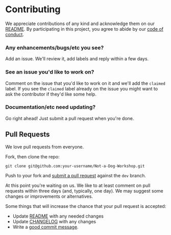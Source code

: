 # Contributing

We appreciate contributions of any kind and acknowledge them on our [README][readme].  By participating 
in this project, you agree to abide by our [code of conduct](CODE_OF_CONDUCT.md).

### Any enhancements/bugs/etc you see?

Add an issue.  We'll review it, add labels and reply within a few days.

### See an issue you'd like to work on?

Comment on the issue that you'd like to work on it 
and we'll add the `claimed` label.  If you see the `claimed` label already on the issue you 
might want to ask the contributor if they'd like some help.

### Documentation/etc need updating?

Go right ahead!  Just submit a pull request when you're done.


## Pull Requests

We love pull requests from everyone. 

Fork, then clone the repo:

    git clone git@github.com:your-username/Not-a-Dog-Workshop.git

Push to your fork and [submit a pull request](https://github.com/fboucher/Not-a-Dog-Workshop/compare/) against the `dev` branch.

At this point you're waiting on us. We like to at least comment on pull requests
within three days (and, typically, one day). We may suggest
some changes or improvements or alternatives.

Some things that will increase the chance that your pull request is accepted:

* Update [README][readme] with any needed changes
* Update [CHANGELOG](CHANGELOG.md) with any changes
* Write a [good commit message](http://tbaggery.com/2008/04/19/a-note-about-git-commit-messages.html).

[readme]: README.md